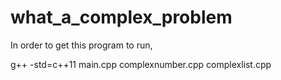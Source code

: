 # what_a_complex_problem

In order to get this program to run, 

g++ -std=c++11 main.cpp complexnumber.cpp complexlist.cpp